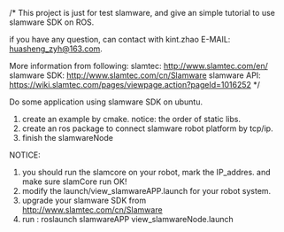 /*
   This project is just for test slamware, and give an simple tutorial to use slamware SDK on ROS.

if you have any question, can contact with kint.zhao E-MAIL: huasheng_zyh@163.com.

More information from following:
slamtec:      http://www.slamtec.com/en/
slamware SDK: http://www.slamtec.com/cn/Slamware
slamware API: https://wiki.slamtec.com/pages/viewpage.action?pageId=1016252
*/

Do some application using slamware SDK on ubuntu.
1. create an example by cmake.	notice: the order of static libs.
2. create an ros package to connect slamware robot platform by tcp/ip. 
3. finish the slamwareNode 


NOTICE:
 1) you should run the slamcore on your robot, mark the IP_addres. and make sure slamCore run OK!
 2) modify the launch/view_slamwareAPP.launch for your robot system.
 3) upgrade your slamware SDK from http://www.slamtec.com/cn/Slamware
 4) run : roslaunch slamwareAPP view_slamwareNode.launch



